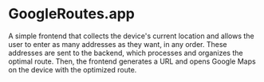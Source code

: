 # GoogleRoutes.app
 A simple frontend that collects the device's current location and allows the user to enter as many addresses as they want, in any order. These addresses are sent to the backend, which processes and organizes the optimal route. Then, the frontend generates a URL and opens Google Maps on the device with the optimized route.
